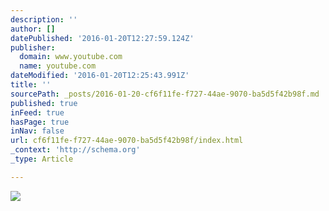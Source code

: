 ```yaml
---
description: ''
author: []
datePublished: '2016-01-20T12:27:59.124Z'
publisher:
  domain: www.youtube.com
  name: youtube.com
dateModified: '2016-01-20T12:25:43.991Z'
title: ''
sourcePath: _posts/2016-01-20-cf6f11fe-f727-44ae-9070-ba5d5f42b98f.md
published: true
inFeed: true
hasPage: true
inNav: false
url: cf6f11fe-f727-44ae-9070-ba5d5f42b98f/index.html
_context: 'http://schema.org'
_type: Article

---
```

![](https://i.ytimg.com/vi_webp/UkiI2vM2lfA/mqdefault.webp)